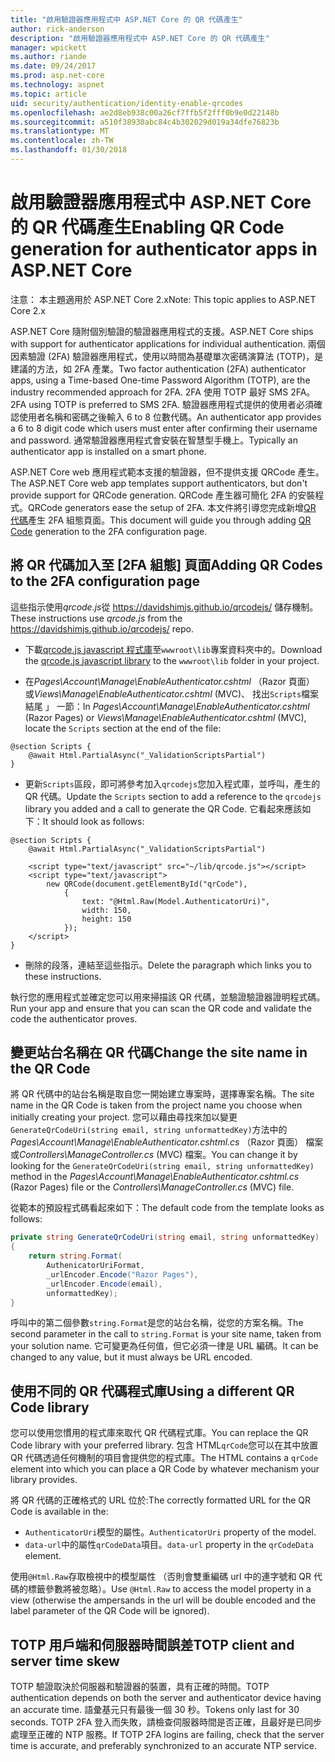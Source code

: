 ```yaml
---
title: "啟用驗證器應用程式中 ASP.NET Core 的 QR 代碼產生"
author: rick-anderson
description: "啟用驗證器應用程式中 ASP.NET Core 的 QR 代碼產生"
manager: wpickett
ms.author: riande
ms.date: 09/24/2017
ms.prod: asp.net-core
ms.technology: aspnet
ms.topic: article
uid: security/authentication/identity-enable-qrcodes
ms.openlocfilehash: ae2d8eb938c00a26cf7ffb5f2fff0b9e0d22148b
ms.sourcegitcommit: a510f38930abc84c4b302029d019a34dfe76823b
ms.translationtype: MT
ms.contentlocale: zh-TW
ms.lasthandoff: 01/30/2018
---
```

# <a name="enabling-qr-code-generation-for-authenticator-apps-in-aspnet-core"></a><span data-ttu-id="e7663-103">啟用驗證器應用程式中 ASP.NET Core 的 QR 代碼產生</span><span class="sxs-lookup"><span data-stu-id="e7663-103">Enabling QR Code generation for authenticator apps in ASP.NET Core</span></span>

<span data-ttu-id="e7663-104">注意： 本主題適用於 ASP.NET Core 2.x</span><span class="sxs-lookup"><span data-stu-id="e7663-104">Note: This topic applies to ASP.NET Core 2.x</span></span>

<span data-ttu-id="e7663-105">ASP.NET Core 隨附個別驗證的驗證器應用程式的支援。</span><span class="sxs-lookup"><span data-stu-id="e7663-105">ASP.NET Core ships with support for authenticator applications for individual authentication.</span></span> <span data-ttu-id="e7663-106">兩個因素驗證 (2FA) 驗證器應用程式，使用以時間為基礎單次密碼演算法 (TOTP)，是建議的方法，如 2FA 產業。</span><span class="sxs-lookup"><span data-stu-id="e7663-106">Two factor authentication (2FA) authenticator apps, using a Time-based One-time Password Algorithm (TOTP), are the industry recommended approach for 2FA.</span></span> <span data-ttu-id="e7663-107">2FA 使用 TOTP 最好 SMS 2FA。</span><span class="sxs-lookup"><span data-stu-id="e7663-107">2FA using TOTP is preferred to SMS 2FA.</span></span> <span data-ttu-id="e7663-108">驗證器應用程式提供的使用者必須確認使用者名稱和密碼之後輸入 6 to 8 位數代碼。</span><span class="sxs-lookup"><span data-stu-id="e7663-108">An authenticator app provides a 6 to 8 digit code which users must enter after confirming their username and password.</span></span> <span data-ttu-id="e7663-109">通常驗證器應用程式會安裝在智慧型手機上。</span><span class="sxs-lookup"><span data-stu-id="e7663-109">Typically an authenticator app is installed on a smart phone.</span></span>

<span data-ttu-id="e7663-110">ASP.NET Core web 應用程式範本支援的驗證器，但不提供支援 QRCode 產生。</span><span class="sxs-lookup"><span data-stu-id="e7663-110">The ASP.NET Core web app templates support authenticators, but don't provide support for QRCode generation.</span></span> <span data-ttu-id="e7663-111">QRCode 產生器可簡化 2FA 的安裝程式。</span><span class="sxs-lookup"><span data-stu-id="e7663-111">QRCode generators ease the setup of 2FA.</span></span> <span data-ttu-id="e7663-112">本文件將引導您完成新增[QR 代碼](https://wikipedia.org/wiki/QR_code)產生 2FA 組態頁面。</span><span class="sxs-lookup"><span data-stu-id="e7663-112">This document will guide you through adding [QR Code](https://wikipedia.org/wiki/QR_code) generation to the 2FA configuration page.</span></span>

## <a name="adding-qr-codes-to-the-2fa-configuration-page"></a><span data-ttu-id="e7663-113">將 QR 代碼加入至 [2FA 組態] 頁面</span><span class="sxs-lookup"><span data-stu-id="e7663-113">Adding QR Codes to the 2FA configuration page</span></span>

<span data-ttu-id="e7663-114">這些指示使用*qrcode.js*從 https://davidshimjs.github.io/qrcodejs/ 儲存機制。</span><span class="sxs-lookup"><span data-stu-id="e7663-114">These instructions use *qrcode.js* from the https://davidshimjs.github.io/qrcodejs/ repo.</span></span>

* <span data-ttu-id="e7663-115">下載[qrcode.js javascript 程式庫](https://davidshimjs.github.io/qrcodejs/)至`wwwroot\lib`專案資料夾中的。</span><span class="sxs-lookup"><span data-stu-id="e7663-115">Download the [qrcode.js javascript library](https://davidshimjs.github.io/qrcodejs/) to the `wwwroot\lib` folder in your project.</span></span>

* <span data-ttu-id="e7663-116">在*Pages\Account\Manage\EnableAuthenticator.cshtml* （Razor 頁面） 或*Views\Manage\EnableAuthenticator.cshtml* (MVC)、 找出`Scripts`檔案結尾 」 一節：</span><span class="sxs-lookup"><span data-stu-id="e7663-116">In *Pages\Account\Manage\EnableAuthenticator.cshtml* (Razor Pages) or *Views\Manage\EnableAuthenticator.cshtml* (MVC), locate the `Scripts` section at the end of the file:</span></span>

```cshtml
@section Scripts {
    @await Html.PartialAsync("_ValidationScriptsPartial")
}
```

* <span data-ttu-id="e7663-117">更新`Scripts`區段，即可將參考加入`qrcodejs`您加入程式庫，並呼叫，產生的 QR 代碼。</span><span class="sxs-lookup"><span data-stu-id="e7663-117">Update the `Scripts` section to add a reference to the `qrcodejs` library you added and a call to generate the QR Code.</span></span> <span data-ttu-id="e7663-118">它看起來應該如下：</span><span class="sxs-lookup"><span data-stu-id="e7663-118">It should look as follows:</span></span>

```cshtml
@section Scripts {
    @await Html.PartialAsync("_ValidationScriptsPartial")

    <script type="text/javascript" src="~/lib/qrcode.js"></script>
    <script type="text/javascript">
        new QRCode(document.getElementById("qrCode"),
            {
                text: "@Html.Raw(Model.AuthenticatorUri)",
                width: 150,
                height: 150
            });
    </script>
}
```

* <span data-ttu-id="e7663-119">刪除的段落，連結至這些指示。</span><span class="sxs-lookup"><span data-stu-id="e7663-119">Delete the paragraph which links you to these instructions.</span></span>

<span data-ttu-id="e7663-120">執行您的應用程式並確定您可以用來掃描該 QR 代碼，並驗證驗證器證明程式碼。</span><span class="sxs-lookup"><span data-stu-id="e7663-120">Run your app and ensure that you can scan the QR code and validate the code the authenticator proves.</span></span>

## <a name="change-the-site-name-in-the-qr-code"></a><span data-ttu-id="e7663-121">變更站台名稱在 QR 代碼</span><span class="sxs-lookup"><span data-stu-id="e7663-121">Change the site name in the QR Code</span></span>

<span data-ttu-id="e7663-122">將 QR 代碼中的站台名稱是取自您一開始建立專案時，選擇專案名稱。</span><span class="sxs-lookup"><span data-stu-id="e7663-122">The site name in the QR Code is taken from the project name you choose when initially creating your project.</span></span> <span data-ttu-id="e7663-123">您可以藉由尋找來加以變更`GenerateQrCodeUri(string email, string unformattedKey)`方法中的*Pages\Account\Manage\EnableAuthenticator.cshtml.cs* （Razor 頁面） 檔案或*Controllers\ManageController.cs* (MVC) 檔案。</span><span class="sxs-lookup"><span data-stu-id="e7663-123">You can change it by looking for the `GenerateQrCodeUri(string email, string unformattedKey)` method in the *Pages\Account\Manage\EnableAuthenticator.cshtml.cs* (Razor Pages) file or the *Controllers\ManageController.cs* (MVC) file.</span></span> 

<span data-ttu-id="e7663-124">從範本的預設程式碼看起來如下：</span><span class="sxs-lookup"><span data-stu-id="e7663-124">The default code from the template looks as follows:</span></span>

```c#
private string GenerateQrCodeUri(string email, string unformattedKey)
{
    return string.Format(
        AuthenicatorUriFormat,
        _urlEncoder.Encode("Razor Pages"),
        _urlEncoder.Encode(email),
        unformattedKey);
}
```

<span data-ttu-id="e7663-125">呼叫中的第二個參數`string.Format`是您的站台名稱，從您的方案名稱。</span><span class="sxs-lookup"><span data-stu-id="e7663-125">The second parameter in the call to `string.Format` is your site name, taken from your solution name.</span></span> <span data-ttu-id="e7663-126">它可變更為任何值，但它必須一律是 URL 編碼。</span><span class="sxs-lookup"><span data-stu-id="e7663-126">It can be changed to any value, but it must always be URL encoded.</span></span>

## <a name="using-a-different-qr-code-library"></a><span data-ttu-id="e7663-127">使用不同的 QR 代碼程式庫</span><span class="sxs-lookup"><span data-stu-id="e7663-127">Using a different QR Code library</span></span>

<span data-ttu-id="e7663-128">您可以使用您慣用的程式庫來取代 QR 代碼程式庫。</span><span class="sxs-lookup"><span data-stu-id="e7663-128">You can replace the QR Code library with your preferred library.</span></span> <span data-ttu-id="e7663-129">包含 HTML`qrCode`您可以在其中放置 QR 代碼透過任何機制的項目會提供您的程式庫。</span><span class="sxs-lookup"><span data-stu-id="e7663-129">The HTML contains a `qrCode` element into which you can place a QR Code by whatever mechanism your library provides.</span></span>

<span data-ttu-id="e7663-130">將 QR 代碼的正確格式的 URL 位於:</span><span class="sxs-lookup"><span data-stu-id="e7663-130">The correctly formatted URL for the QR Code is available in the:</span></span>

* <span data-ttu-id="e7663-131">`AuthenticatorUri`模型的屬性。</span><span class="sxs-lookup"><span data-stu-id="e7663-131">`AuthenticatorUri` property of the model.</span></span>
* <span data-ttu-id="e7663-132">`data-url`中的屬性`qrCodeData`項目。</span><span class="sxs-lookup"><span data-stu-id="e7663-132">`data-url` property in the `qrCodeData` element.</span></span> 

<span data-ttu-id="e7663-133">使用`@Html.Raw`存取檢視中的模型屬性 （否則會雙重編碼 url 中的連字號和 QR 代碼的標籤參數將被忽略）。</span><span class="sxs-lookup"><span data-stu-id="e7663-133">Use `@Html.Raw` to access the model property in a view (otherwise the ampersands in the url will be double encoded and the label parameter of the QR Code will be ignored).</span></span>

## <a name="totp-client-and-server-time-skew"></a><span data-ttu-id="e7663-134">TOTP 用戶端和伺服器時間誤差</span><span class="sxs-lookup"><span data-stu-id="e7663-134">TOTP client and server time skew</span></span>

<span data-ttu-id="e7663-135">TOTP 驗證取決於伺服器和驗證器的裝置，具有正確的時間。</span><span class="sxs-lookup"><span data-stu-id="e7663-135">TOTP authentication depends on both the server and authenticator device having an accurate time.</span></span> <span data-ttu-id="e7663-136">語彙基元只有最後一個 30 秒。</span><span class="sxs-lookup"><span data-stu-id="e7663-136">Tokens only last for 30 seconds.</span></span> <span data-ttu-id="e7663-137">TOTP 2FA 登入而失敗，請檢查伺服器時間是否正確，且最好是已同步處理至正確的 NTP 服務。</span><span class="sxs-lookup"><span data-stu-id="e7663-137">If TOTP 2FA logins are failing, check that the server time is accurate, and preferably synchronized to an accurate NTP service.</span></span>
